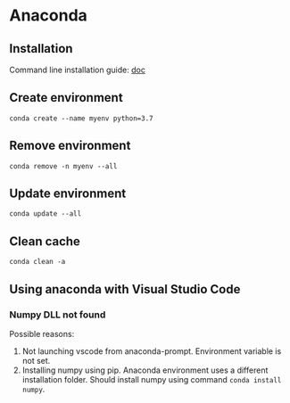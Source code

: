 # Anaconda

## Installation

Command line installation guide: [doc](https://www.digitalocean.com/community/tutorials/how-to-install-anaconda-on-ubuntu-18-04-quickstart)

## Create environment

```text
conda create --name myenv python=3.7
```

## Remove environment

```text
conda remove -n myenv --all
```

## Update environment

```text
conda update --all
```

## Clean cache

```text
conda clean -a
```

## Using anaconda with Visual Studio Code

### Numpy DLL not found

Possible reasons:

1. Not launching vscode from anaconda-prompt. Environment variable is not set.
2. Installing numpy using pip. Anaconda environment uses a different installation folder. Should install numpy using command `conda install numpy`.

